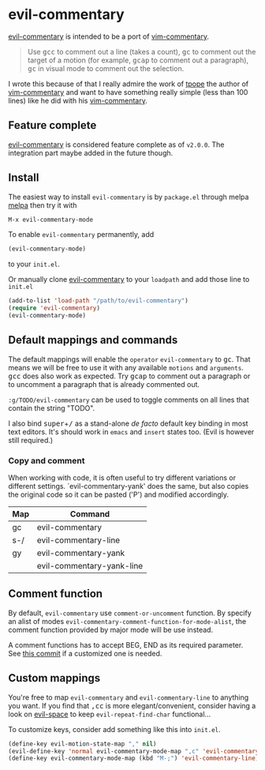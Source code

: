 # evil-commentary

[evil-commentary] is intended to be a port of [vim-commentary].

> Use <kbd>gcc</kbd> to comment out a line (takes a count),
> <kbd>gc</kbd> to comment out the target of a motion (for example,
> <kbd>gcap</kbd> to comment out a paragraph), <kbd>gc</kbd> in visual
> mode to comment out the selection.

I wrote this because of that I really admire the work of [tpope] the
author of [vim-commentary] and want to have something really simple
(less than 100 lines) like he did with his [vim-commentary].

## Feature complete

[evil-commentary] is considered feature complete as of `v2.0.0`. The
integration part maybe added in the future though.

## Install

The easiest way to install `evil-commentary` is by `package.el` through
melpa [melpa](https://melpa.org/#/getting-started) then try it
with

```lisp
M-x evil-commentary-mode
```

To enable `evil-commentary` permanently, add

```lisp
(evil-commentary-mode)
```

to your `init.el`.

Or manually clone [evil-commentary] to your `loadpath` and add those
line to `init.el`

```lisp
(add-to-list 'load-path "/path/to/evil-commentary")
(require 'evil-commentary)
(evil-commentary-mode)
```

## Default mappings and commands

The default mappings will enable the `operator` `evil-commentary` to
<kbd>gc</kbd>. That means we will be free to use it with any available
`motions` and `arguments`. <kbd>gcc</kbd> does also work as
expected. Try <kbd>gcap</kbd> to comment out a paragraph or to
uncomment a paragraph that is already commented out.

`:g/TODO/evil-commentary` can be used to toggle comments on all lines
that contain the string "TODO".

I also bind <kbd>super</kbd>+<kbd>/</kbd> as a stand-alone *de facto*
default key binding in most text editors. It's should work in `emacs`
and `insert` states too. (Evil is however still required.)

### Copy and comment

When working with code, it is often useful to try different
variations or different settings. `evil-commentary-yank' does the
same, but also copies the original code so it can be pasted ('P')
and modified accordingly.

| Map | Command                   |
|-----|---------------------------|
| gc  | evil-commentary           |
| s-/ | evil-commentary-line      |
| gy  | evil-commentary-yank      |
|     | evil-commentary-yank-line |


## Comment function

By default, `evil-commentary` use `comment-or-uncomment` function. By
specify an alist of modes
`evil-commentary-comment-function-for-mode-alist`, the comment
function provided by major mode will be use instead.

A comment functions has to accept BEG, END as its required parameter.
See
[this commit](https://github.com/linktohack/evil-commentary/blob/9f5bc144c591f0bec7da8dd325fa24235f0412df/ec-mode-comment-functions.el)
if a customized one is needed.

## Custom mappings

You're free to map `evil-commentary` and `evil-commentary-line` to
anything you want. If you find that <kbd>,cc</kbd> is more
elegant/convenient, consider having a look on [evil-space] to keep
`evil-repeat-find-char` functional...

To customize keys, consider add something like this into `init.el`.

```lisp
(define-key evil-motion-state-map "," nil)
(evil-define-key 'normal evil-commentary-mode-map ",c" 'evil-commentary)
(define-key evil-commentary-mode-map (kbd "M-;") 'evil-commentary-line)
```

[evil-commentary]: https://github.com/linktohack/evil-commentary
[evil-mode]: https://bitbucket.org/lyro/evil/wiki/Home
[vim-commentary]: https://github.com/tpope/vim-commentary
[tpope]: https://github.com/tpope
[evil-space]: https://github.com/linktohack/evil-space
